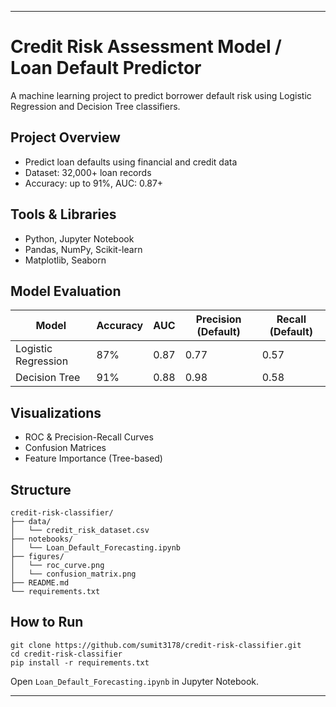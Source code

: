 
<hr />
<h1>Credit Risk Assessment Model / Loan Default Predictor </h1>
<p>A machine learning project to predict borrower default risk using Logistic Regression and Decision Tree classifiers.</p>
<h2>Project Overview</h2>
<ul>
<li>Predict loan defaults using financial and credit data</li>
<li>Dataset: 32,000+ loan records</li>
<li>Accuracy: up to 91%, AUC: 0.87+</li>
</ul>
<h2>Tools &amp; Libraries</h2>
<ul>
<li>Python, Jupyter Notebook</li>
<li>Pandas, NumPy, Scikit-learn</li>
<li>Matplotlib, Seaborn</li>
</ul>
<h2>Model Evaluation</h2>

Model | Accuracy | AUC | Precision (Default) | Recall (Default)
-- | -- | -- | -- | --
Logistic Regression | 87% | 0.87 | 0.77 | 0.57
Decision Tree | 91% | 0.88 | 0.98 | 0.58


<h2>Visualizations</h2>
<ul>
<li>ROC &amp; Precision-Recall Curves</li>
<li>Confusion Matrices</li>
<li>Feature Importance (Tree-based)</li>
</ul>
<h2>Structure</h2>
<pre><code>credit-risk-classifier/
├── data/
│   └── credit_risk_dataset.csv
├── notebooks/
│   └── Loan_Default_Forecasting.ipynb
├── figures/
│   └── roc_curve.png
│   └── confusion_matrix.png
├── README.md
└── requirements.txt
</code></pre>
<h2>How to Run</h2>
<pre><code class="language-bash">git clone https://github.com/sumit3178/credit-risk-classifier.git
cd credit-risk-classifier
pip install -r requirements.txt
</code></pre>
<p>Open <code>Loan_Default_Forecasting.ipynb</code> in Jupyter Notebook.</p>
<hr />
<!--EndFragment --></BODY></HTML>
